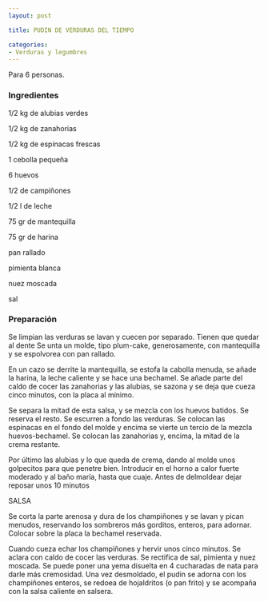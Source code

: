 ```yaml
---
layout: post

title: PUDIN DE VERDURAS DEL TIEMPO

categories:
- Verduras y legumbres
---
```

Para 6 personas.

<h3>Ingredientes</h3>
1/2 kg de alubias verdes

1/2 kg de zanahorias

1/2 kg de espinacas frescas

1 cebolla pequeña

6 huevos

1/2 de campiñones

1/2 l de leche

75 gr de mantequilla

75 gr de harina

pan rallado

pimienta blanca

nuez moscada

sal

<h3>Preparación</h3>
Se limpian las verduras se lavan y cuecen por separado. Tienen que quedar al dente Se unta un molde, tipo plum-cake, generosamente, con mantequilla y se espolvorea con pan rallado.

En un cazo se derrite la mantequilla, se estofa la cabolla menuda, se añade la harina, la leche caliente y se hace una bechamel. Se añade parte del caldo de cocer las zanahorias y las alubias, se sazona y se deja que cueza cinco minutos, con la placa al mínimo.

Se separa la mitad de esta salsa, y se mezcla con los huevos batidos. Se reserva el resto. Se escurren a fondo las verduras. Se colocan las espinacas en el fondo del molde y encima se vierte un tercio de la mezcla huevos-bechamel. Se colocan las zanahorias y, encima, la mitad de la crema restante.

Por último las alubias y lo que queda de crema, dando al molde unos golpecitos para que penetre bien. Introducir en el horno a calor fuerte moderado y al baño maría, hasta que cuaje. Antes de delmoldear dejar reposar unos 10 minutos

SALSA

Se corta la parte arenosa y dura de los champiñones y se lavan y pican menudos, reservando los sombreros más gorditos, enteros, para adornar. Colocar sobre la placa la bechamel reservada.

Cuando cueza echar los champiñones y hervir unos cinco minutos. Se aclara con caldo de cocer las verduras. Se rectifica de sal, pimienta y nuez moscada. Se puede poner una yema disuelta en 4 cucharadas de nata para darle más cremosidad. Una vez desmoldado, el pudin se adorna con los champiñones enteros, se redoea de hojaldritos (o pan frito) y se acompaña con la salsa caliente en salsera.